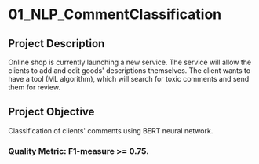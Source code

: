 # 01_NLP_CommentClassification

## Project Description 

Online shop is currently launching a new service. The service will allow the clients to add and edit goods' descriptions themselves. The client wants to have a tool (ML algorithm), which will search for toxic comments and send them for review.

## Project Objective
Classification of clients' comments using BERT neural network.

### Quality Metric: F1-measure >= 0.75.
